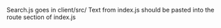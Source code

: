 Search.js goes in client/src/
Text from index.js should be pasted into the route section of index.js
